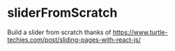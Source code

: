 # sliderFromScratch
Build a slider from scratch thanks of https://www.turtle-techies.com/post/sliding-pages-with-react-js/
